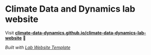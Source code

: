 
# Climate Data and Dynamics lab website

Visit **[climate-data-dynamics.github.io/climate-data-dynamics-lab-website](https://climate-data-dynamics.github.io/climate-data-dynamics-lab-website)** 🚀

_Built with [Lab Website Template](https://greene-lab.gitbook.io/lab-website-template-docs)_

